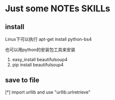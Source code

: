 # Just some NOTEs SKILLs

## install
Linux下可以执行
apt-get install python-bs4  

也可以用python的安装包工具来安装
1) easy_install beautifulsoup4  
2) pip install beautifulsoup4 

## save to file

[*] import urllib and use "urllib.urlretrieve"
